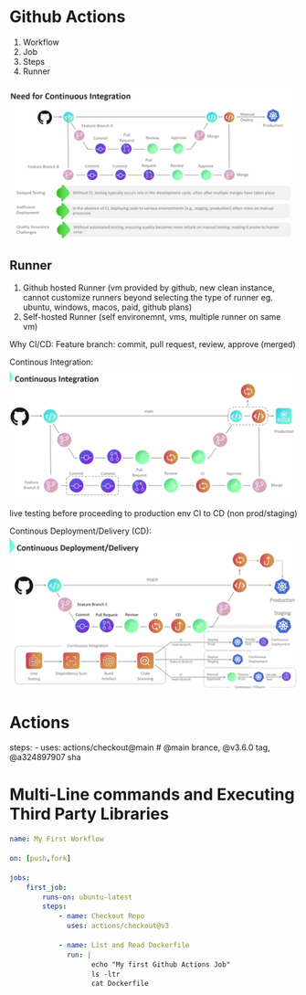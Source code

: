 # Github Actions
1. Workflow
2. Job
3. Steps
4. Runner

![Github Actions](Github-Actions.png)

## Runner
1. Github hosted Runner (vm provided by github, new clean instance, cannot customize runners beyond selecting the type of runner eg. ubuntu, windows, macos, paid, github plans)
2. Self-hosted Runner (self environemnt, vms, multiple runner on same vm)

Why CI/CD:
Feature branch:
commit, pull request, review, approve (merged)

Continous Integration:
![Continous Integration CI](Continous-Integration-CI.png)

live testing before proceeding to production env
CI to CD (non prod/staging)

Continous Deployment/Delivery (CD):
![Continous Deployment/Delivery (CD)](continous-deployment-CD.png)

# Actions
steps:
    - uses: actions/checkout@main # @main brance, @v3.6.0 tag, @a324897907 sha

# Multi-Line commands and Executing Third Party Libraries
```yaml
name: My First Workflow

on: [push,fork]

jobs:
    first_job: 
        runs-on: ubuntu-latest
        steps:
            - name: Checkout Repo
              uses: actions/checkout@v3

            - name: List and Read Dockerfile
              run: |
                    echo "My first Github Actions Job"
                    ls -ltr
                    cat Dockerfile
```
